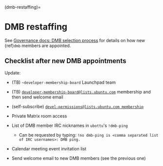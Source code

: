 (dmb-restaffing)=
# DMB restaffing

See [Governance docs: DMB selection process](https://canonical-ubuntu-governance-docs.readthedocs-hosted.com/en/latest/policy/dmb-selection-process/) for details on how new {ref}`dmb` members are appointed.


## Checklist after new DMB appointments

Update:

* (TB) `~developer-membership-board` Launchpad team

* (TB) [`developer-membership-board@lists.ubuntu.com`](https://lists.ubuntu.com/mailman/listinfo/developer-membership-board) membership and then send welcome email

* (self-subscribe) [`devel-permissions@lists.ubuntu.com membership`](https://lists.ubuntu.com/mailman/listinfo/devel-permissions)

* Private Matrix room access

* List of DMB member IRC nicknames in `ubottu`'s `!dmb-ping`

  * Can be requested by typing: `!no dmb-ping is <comma separated list of IRC usernames>: DMB ping.`

* Calendar meeting event invitation list

* Send welcome email to new DMB members (see the previous one)
